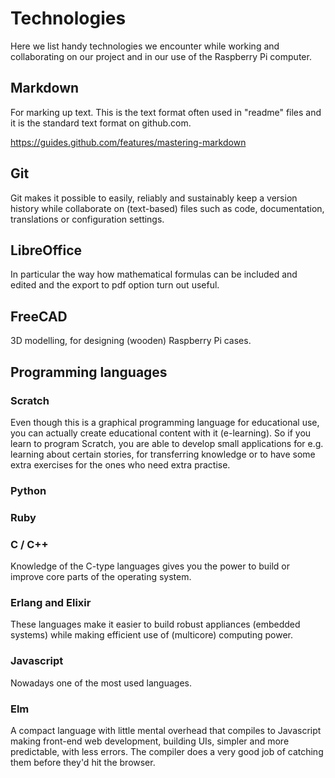 # Technologies

Here we list handy technologies we encounter while working and collaborating on our project and in our use of the Raspberry Pi computer.

## Markdown

For marking up text. This is the text format often used in "readme" files and it is the standard text format on github.com.

https://guides.github.com/features/mastering-markdown

## Git

Git makes it possible to easily, reliably and sustainably keep a version history while collaborate on (text-based) files such as
code, documentation, translations or configuration settings.

## LibreOffice

In particular the way how mathematical formulas can be included and edited and the export to pdf option turn out useful.

## FreeCAD

3D modelling, for designing (wooden) Raspberry Pi cases.

## Programming languages

### Scratch

Even though this is a graphical programming language for educational use, you can actually create educational content with it (e-learning). So if you learn to program Scratch, you are able to develop small applications for e.g. learning about certain stories, for transferring knowledge or to have some extra exercises for the ones who need extra practise.

### Python

### Ruby

### C / C++

Knowledge of the C-type languages gives you the power to build or improve core parts of the operating system.

### Erlang and Elixir

These languages make it easier to build robust appliances (embedded systems) while making efficient use of (multicore) computing power.

### Javascript

Nowadays one of the most used languages.

### Elm

A compact language with little mental overhead that compiles to Javascript making front-end web development, building UIs, simpler and more predictable, with less errors. The compiler does a very good job of catching them before they'd hit the browser.

